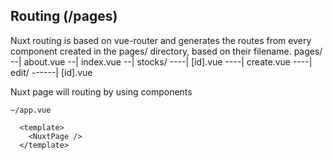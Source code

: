 ## Routing (/pages)

Nuxt routing is based on vue-router and generates the routes from every component created in the pages/ directory, based on their filename.
pages/
--| about.vue
--| index.vue
--| stocks/
----| [id].vue
----| create.vue
----| edit/
------| [id].vue

Nuxt page will routing by using <NuxtPage/> components

```
~/app.vue

  <template>
    <NuxtPage />
  </template>
```
